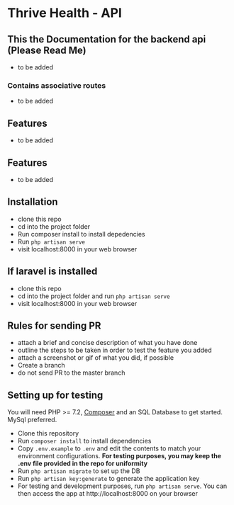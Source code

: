 
# Thrive Health - API

## This the Documentation for the backend api (Please Read Me)

* to be added

### Contains associative routes

* to be added

## Features

* to be added

## Features

* to be added

## Installation

* clone this repo
* cd into the project folder
* Run composer install to install depedencies
* Run `php artisan serve`
* visit localhost:8000 in your web browser

## If laravel is installed 

* clone this repo
* cd into the project folder and run `php artisan serve`
* visit localhost:8000 in your web browser

## Rules for sending PR

* attach a brief and concise description of what you have done
* outline the steps to be taken in order to test the feature you added
* attach a screenshot or gif of what you did, if possible
* Create a branch 
* do not send PR to the master branch


## Setting up for testing
You will need PHP >= 7.2, [Composer](https://getcomposer.org/) and an SQL Database to get started.
MySql preferred.

* Clone this repository
* Run `composer install` to install dependencies
* Copy `.env.example` to `.env` and edit the contents to match your environment
configurations. **For testing purposes, you may keep the .env file provided in the repo for uniformity**
* Run ```php artisan migrate``` to set up the DB
* Run ```php artisan key:generate``` to  generate the application key
* For testing and development purposes, run ```php artisan serve```. You can then access the app at http://localhost:8000 on your browser
